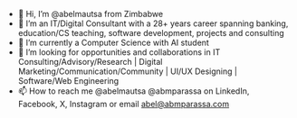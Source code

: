 - 👋 Hi, I’m @abelmautsa from Zimbabwe
- 👀 I’m an IT/Digital Consultant with a 28+ years career spanning banking,
     education/CS teaching, software development, projects and consulting
- 🌱 I’m currently a Computer Science with AI student
- 💞️ I’m looking for opportunities and collaborations in IT Consulting/Advisory/Research
     | Digital Marketing/Communication/Community | UI/UX Designing | Software/Web Engineering
- 📫 How to reach me @abelmautsa @abmparassa on LinkedIn, Facebook, X, Instagram or email abel@abmparassa.com


<!---
abelmautsa/abelmautsa is a ✨ special ✨ repository because its `README.md` (this file) appears on your GitHub profile.
You can click the Preview link to take a look at your changes.
--->

